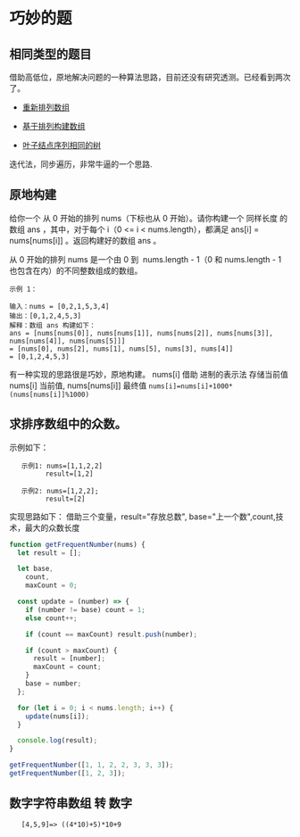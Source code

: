 # 巧妙的题

## 相同类型的题目

借助高低位，原地解决问题的一种算法思路，目前还没有研究透测。已经看到两次了。

- [重新排列数组](https://leetcode-cn.com/problems/shuffle-the-array/solution/kong-jian-fu-za-du-wei-o1-de-liang-chong-jie-fa-by/)

- [基于排列构建数组](https://leetcode-cn.com/problems/build-array-from-permutation/)

- [ 叶子结点序列相同的树](https://leetcode-cn.com/problems/leaf-similar-trees/solution/xiao-ming-zhao-bu-tong-tong-bu-bian-li-b-0te2/)

迭代法，同步遍历，非常牛逼的一个思路.

## 原地构建

给你一个 从 0 开始的排列 nums（下标也从 0 开始）。请你构建一个 同样长度 的数组 ans ，其中，对于每个 i（0 <= i < nums.length），都满足 ans[i] = nums[nums[i]] 。返回构建好的数组 ans 。

从 0 开始的排列 nums 是一个由 0 到  nums.length - 1（0 和 nums.length - 1 也包含在内）的不同整数组成的数组。

```
示例 1：

输入：nums = [0,2,1,5,3,4]
输出：[0,1,2,4,5,3]
解释：数组 ans 构建如下：
ans = [nums[nums[0]], nums[nums[1]], nums[nums[2]], nums[nums[3]], nums[nums[4]], nums[nums[5]]]
= [nums[0], nums[2], nums[1], nums[5], nums[3], nums[4]]
= [0,1,2,4,5,3]
```

有一种实现的思路很是巧妙，原地构建。
nums[i] 借助 进制的表示法 存储当前值 nums[i] 当前值, nums[nums[i]] 最终值
`nums[i]=nums[i]+1000*(nums[nums[i]]%1000)`

## 求排序数组中的众数。

示例如下：

```
   示例1: nums=[1,1,2,2]
         result=[1,2]

   示例2: nums=[1,2,2];
         result=[2]
```

实现思路如下： 借助三个变量，result="存放总数", base="上一个数",count,技术，最大的众数长度

```js
function getFrequentNumber(nums) {
  let result = [];

  let base,
    count,
    maxCount = 0;

  const update = (number) => {
    if (number != base) count = 1;
    else count++;

    if (count == maxCount) result.push(number);

    if (count > maxCount) {
      result = [number];
      maxCount = count;
    }
    base = number;
  };

  for (let i = 0; i < nums.length; i++) {
    update(nums[i]);
  }

  console.log(result);
}

getFrequentNumber([1, 1, 2, 2, 3, 3, 3]);
getFrequentNumber([1, 2, 3]);
```

## 数字字符串数组 转 数字

```
   [4,5,9]=> ((4*10)+5)*10+9
```
